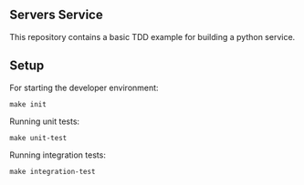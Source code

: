 Servers Service
---
This repository contains a basic TDD example for building a
python service.


## Setup

For starting the developer environment:

    make init

Running unit tests:

    make unit-test

Running integration tests:

    make integration-test
